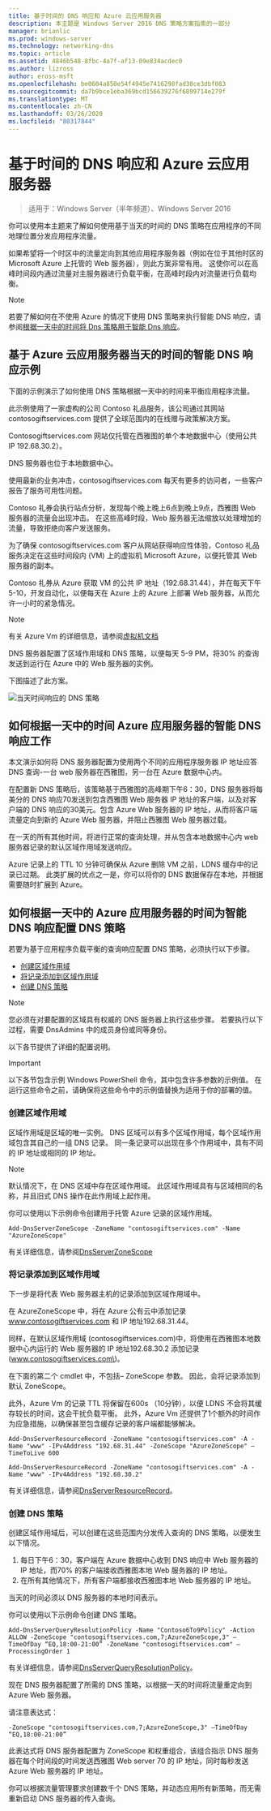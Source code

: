 ```yaml
---
title: 基于时间的 DNS 响应和 Azure 云应用服务器
description: 本主题是 Windows Server 2016 DNS 策略方案指南的一部分
manager: brianlic
ms.prod: windows-server
ms.technology: networking-dns
ms.topic: article
ms.assetid: 4846b548-8fbc-4a7f-af13-09e834acdec0
ms.author: lizross
author: eross-msft
ms.openlocfilehash: be0604a850e54f4945e7416298fad30ce3dbf083
ms.sourcegitcommit: da7b9bce1eba369bcd156639276f6899714e279f
ms.translationtype: MT
ms.contentlocale: zh-CN
ms.lasthandoff: 03/26/2020
ms.locfileid: "80317844"
---
```

# <a name="dns-responses-based-on-time-of-day-with-an-azure-cloud-app-server"></a>基于时间的 DNS 响应和 Azure 云应用服务器

>适用于：Windows Server（半年频道）、Windows Server 2016

你可以使用本主题来了解如何使用基于当天的时间的 DNS 策略在应用程序的不同地理位置分发应用程序流量。 

如果希望将一个时区中的流量定向到其他应用程序服务器（例如在位于其他时区的 Microsoft Azure 上托管的 Web 服务器），则此方案非常有用。 这使你可以在高峰时间段内通过流量对主服务器进行负载平衡，在高峰时段内对流量进行负载均衡。 

> [!NOTE]
> 若要了解如何在不使用 Azure 的情况下使用 DNS 策略来执行智能 DNS 响应，请参阅[根据一天中的时间将 Dns 策略用于智能 Dns 响应](Scenario--Use-DNS-Policy-for-Intelligent-DNS-Responses-Based-on-the-Time-of-Day.md)。 

## <a name="example-of-intelligent-dns-responses-based-on-the-time-of-day-with-azure-cloud-app-server"></a>基于 Azure 云应用服务器当天的时间的智能 DNS 响应示例

下面的示例演示了如何使用 DNS 策略根据一天中的时间来平衡应用程序流量。

此示例使用了一家虚构的公司 Contoso 礼品服务，该公司通过其网站 contosogiftservices.com 提供了全球范围内的在线赠与政策解决方案。 

Contosogiftservices.com 网站仅托管在西雅图的单个本地数据中心（使用公共 IP 192.68.30.2）。 

DNS 服务器也位于本地数据中心。 

使用最新的业务冲击，contosogiftservices.com 每天有更多的访问者，一些客户报告了服务可用性问题。 

Contoso 礼券会执行站点分析，发现每个晚上晚上6点到晚上9点，西雅图 Web 服务器的流量会出现冲击。 在这些高峰时段，Web 服务器无法缩放以处理增加的流量，导致拒绝向客户发送服务。 

为了确保 contosogiftservices.com 客户从网站获得响应性体验，Contoso 礼品服务决定在这些时间段内 \(VM\) 上的虚拟机 Microsoft Azure，以便托管其 Web 服务器的副本。  

Contoso 礼券从 Azure 获取 VM 的公共 IP 地址（192.68.31.44），并在每天下午5-10，开发自动化，以便每天在 Azure 上的 Azure 上部署 Web 服务器，从而允许一小时的紧急情况。

> [!NOTE]
> 有关 Azure Vm 的详细信息，请参阅[虚拟机文档](https://azure.microsoft.com/documentation/services/virtual-machines/) 

DNS 服务器配置了区域作用域和 DNS 策略，以便每天 5-9 PM，将30% 的查询发送到运行在 Azure 中的 Web 服务器的实例。

下图描述了此方案。

![当天时间响应的 DNS 策略](../../media/DNS-Policy-Tod2/dns_policy_tod2.jpg)  

## <a name="how-intelligent-dns-responses-based-on-time-of-day-with-azure-app-server-works"></a>如何根据一天中的时间 Azure 应用服务器的智能 DNS 响应工作
 
本文演示如何将 DNS 服务器配置为使用两个不同的应用程序服务器 IP 地址应答 DNS 查询-一台 web 服务器在西雅图，另一台在 Azure 数据中心内。

在配置新 DNS 策略后，该策略基于西雅图的高峰期下午6：30，DNS 服务器将每美分的 DNS 响应70发送到包含西雅图 Web 服务器 IP 地址的客户端，以及对客户端的 DNS 响应的30美元。包含 Azure Web 服务器的 IP 地址，从而将客户端流量定向到新的 Azure Web 服务器，并阻止西雅图 Web 服务器过载。 

在一天的所有其他时间，将进行正常的查询处理，并从包含本地数据中心内 web 服务器记录的默认区域作用域发送响应。 

Azure 记录上的 TTL 10 分钟可确保从 Azure 删除 VM 之前，LDNS 缓存中的记录已过期。 此类扩展的优点之一是，你可以将你的 DNS 数据保存在本地，并根据需要随时扩展到 Azure。

## <a name="how-to-configure-dns-policy-for-intelligent-dns-responses-based-on-time-of-day-with-azure-app-server"></a>如何根据一天中的 Azure 应用服务器的时间为智能 DNS 响应配置 DNS 策略

若要为基于应用程序负载平衡的查询响应配置 DNS 策略，必须执行以下步骤。

- [创建区域作用域](#create-the-zone-scopes)
- [将记录添加到区域作用域](#add-records-to-the-zone-scopes)
- [创建 DNS 策略](#create-the-dns-policies)

> [!NOTE]
> 您必须在对要配置的区域具有权威的 DNS 服务器上执行这些步骤。 若要执行以下过程，需要 DnsAdmins 中的成员身份或同等身份。 

以下各节提供了详细的配置说明。

> [!IMPORTANT]
> 以下各节包含示例 Windows PowerShell 命令，其中包含许多参数的示例值。 在运行这些命令之前，请确保将这些命令中的示例值替换为适用于你的部署的值。 


### <a name="create-the-zone-scopes"></a>创建区域作用域

区域作用域是区域的唯一实例。 DNS 区域可以有多个区域作用域，每个区域作用域包含其自己的一组 DNS 记录。 同一条记录可以出现在多个作用域中，具有不同的 IP 地址或相同的 IP 地址。 

> [!NOTE]
> 默认情况下，在 DNS 区域中存在区域作用域。 此区域作用域具有与区域相同的名称，并且旧式 DNS 操作在此作用域上起作用。 

你可以使用以下示例命令创建用于托管 Azure 记录的区域作用域。

```
Add-DnsServerZoneScope -ZoneName "contosogiftservices.com" -Name "AzureZoneScope"
```

有关详细信息，请参阅[DnsServerZoneScope](https://docs.microsoft.com/powershell/module/dnsserver/add-dnsserverzonescope?view=win10-ps)

### <a name="add-records-to-the-zone-scopes"></a>将记录添加到区域作用域
下一步是将代表 Web 服务器主机的记录添加到区域作用域中。 

在 AzureZoneScope 中，将在 Azure 公有云中添加记录 www.contosogiftservices.com 和 IP 地址192.68.31.44。 

同样，在默认区域作用域 \(contosogiftservices.com\)中，将使用在西雅图本地数据中心内运行的 Web 服务器的 IP 地址192.68.30.2 添加记录 \(www.contosogiftservices.com\)。

在下面的第二个 cmdlet 中，不包括– ZoneScope 参数。 因此，会将记录添加到默认 ZoneScope。 

此外，Azure Vm 的记录 TTL 将保留在600s （10分钟），以便 LDNS 不会将其缓存较长的时间，这会干扰负载平衡。 此外，Azure Vm 还提供了1个额外的时间作为应急措施，以确保甚至包含缓存记录的客户端都能够解决。

```
Add-DnsServerResourceRecord -ZoneName "contosogiftservices.com" -A -Name "www" -IPv4Address "192.68.31.44" -ZoneScope "AzureZoneScope" –TimeToLive 600

Add-DnsServerResourceRecord -ZoneName "contosogiftservices.com" -A -Name "www" -IPv4Address "192.68.30.2"
```

有关详细信息，请参阅[DnsServerResourceRecord](https://docs.microsoft.com/powershell/module/dnsserver/add-dnsserverresourcerecord?view=win10-ps)。  

### <a name="create-the-dns-policies"></a>创建 DNS 策略 
创建区域作用域后，可以创建在这些范围内分发传入查询的 DNS 策略，以便发生以下情况。

1. 每日下午6：30，客户端在 Azure 数据中心收到 DNS 响应中 Web 服务器的 IP 地址，而70% 的客户端接收西雅图本地 Web 服务器的 IP 地址。
2. 在所有其他情况下，所有客户端都接收西雅图本地 Web 服务器的 IP 地址。

当天的时间必须以 DNS 服务器的本地时间表示。

你可以使用以下示例命令创建 DNS 策略。

```
Add-DnsServerQueryResolutionPolicy -Name "Contoso6To9Policy" -Action ALLOW -ZoneScope "contosogiftservices.com,7;AzureZoneScope,3" –TimeOfDay “EQ,18:00-21:00” -ZoneName "contosogiftservices.com" –ProcessingOrder 1
```

有关详细信息，请参阅[DnsServerQueryResolutionPolicy](https://docs.microsoft.com/powershell/module/dnsserver/add-dnsserverqueryresolutionpolicy?view=win10-ps)。  
  
现在 DNS 服务器配置了所需的 DNS 策略，以根据一天的时间将流量重定向到 Azure Web 服务器。 

请注意表达式：

`
 -ZoneScope "contosogiftservices.com,7;AzureZoneScope,3" –TimeOfDay “EQ,18:00-21:00” 
`

此表达式将 DNS 服务器配置为 ZoneScope 和权重组合，该组合指示 DNS 服务器在每个时间段的时间发送西雅图 Web server 70 的 IP 地址，同时每秒发送 Azure Web 服务器的 IP 地址。

你可以根据流量管理要求创建数千个 DNS 策略，并动态应用所有新策略，而无需重新启动 DNS 服务器的传入查询。
